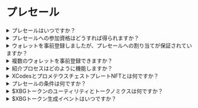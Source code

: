 # プレセール

<details>
<summary>プレセールはいつですか？</summary>

$XBGプレセールは、トークン生成イベント（TGE）前に$XBGトークンを割引価格で購入できる最後のチャンスです。$XBGプレセールは2024年3月に開催されます。日付、条件、詳細に関するさらなる情報は近日中に掲載されます。最新の更新情報を得るために、XBorgの[Twitter](https://twitter.com/XBorgHQ)をフォローしてください。
</details>

<details>
<summary>プレセールへの参加資格はどうすれば得られますか？</summary>

プレセールへの参加資格を得るためには、KYCプロセスを完了し、あらかじめアドレスを登録しておく必要があります。私たちは分散化とプライバシーを重視していますが、関連する管轄区域の規制に準拠するため、正式なKYCプロセスを実施する必要があります。

KYCプロセスはwww.presale.xborg.comで行われ、KYCプロバイダーであるOnfidoが提供します。KYCプロセスは2月に開始されます。事前に登録されたメールアドレスを持つ個人には、KYCプロセスが開始された際に通知が送られます。

以下の管轄区域はサポートされていません：アメリカ合衆国、キューバ、イラン、北朝鮮、ロシア、シリア、ウクライナの争われている地域：クリミア、ドネツク、ルハンスク、ベラルーシ、ミャンマー（ビルマ）、中央アフリカ共和国、コンゴ民主共和国、エチオピア、香港、イラク、レバノン、リビア、スーダン、ベネズエラ、イエメン、ジンバブエ。
</details>

<details>
<summary>ウォレットを事前登録しましたが、プレセールへの割り当てが保証されていますか？</summary>

ウォレットの事前登録はプレセールへの割り当てを保証するものではありません。募集は限定されています。プレセールの条件は、2月14日にXBorgガバナンスによって決定されます。
</details>

<details>
<summary>複数のウォレットを事前登録できますか？</summary>

複数のウォレットを登録することはできますが、KYCプロセスが施行されているため、各個人は一つのアドレスでのみ参加が許可されています。したがって、複数のウォレットを登録する利点はありません。
</details>

<details>
<summary>紹介プロセスはどのように機能しますか？</summary>

個人があなたの紹介コードを使用してウォレットを登録すると、プレセール中に彼らが成功裏にコミットした資金の5％をキャッシュバックとして獲得します。
</details>

<details>
<summary>XCodesとプロメテウスチェストプレートNFTとは何ですか？</summary>

ウォレットを事前登録すること、XCodeを取得すること、またはプロメテウスチェストプレートNFTを所有することは、プレセールでの割引を受ける権利を与えます。

プロメテウスチェストプレートは2,222個のNFTのコレクションです。そのうち1,111個はプロメテウスホルダーにエアドロップされ、1,111個は2月に無料でミントされます。これらはプレセールで最高の割引レベルを提供するだけでなく、XBorgローンチパッドでのTier 6割り当てを与えます。これは5,000 $XBGを保持しているのと同等です。

XCodesは、パートナーコミュニティに配布されるユニークなコードです。
</details>

<details>
<summary>プレセールの条件は何ですか？</summary>

プレセールの条件は、Snapshotで合意されたXBorgガバナンスによって決定されます。[XIP #11](https://snapshot.org/#/xborg.eth/proposal/0xace8e2b3c0d727cfada8a19279244148e8b17b449934072cc774a1adc1b37452)で決定されるこれらの条件には、以下のような側面が含まれます：

* \- 評価額
* \- ベスティング/ロックアップ期間
* \- 販売メカニズム（例：ダッチオークション、固定価格プレセールなど）

公式の条件は、ガバナンス投票期間の後、後日通知されます。
</details>

<details>
<summary>$XBGトークンのユーティリティとトークノミクスは何ですか？</summary>

$XBGトークンはXBorgエコシステムのネイティブトークンです。その主なユーティリティは以下の通りです：

* \- 支払い手数料
* \- ガバナンス
* \- 功績に基づく収益分配
* \- ゲート付きアクセス
* \- ガストークン

$XBGトークンについての詳細は、私たちの[ウェブサイト](https://www.xborg.com/XBG)のXBGトークンページをご覧ください。
</details>

<details>
<summary>$XBGトークン生成イベントはいつですか？</summary>

$XBGトークン生成イベントは、$XBGプレセールの数週間後に行われる予定です。
</details>